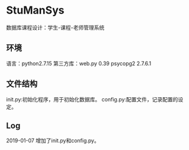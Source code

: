 # StuManSys
数据库课程设计：学生-课程-老师管理系统
## 环境
语言：python2.7.15
第三方库：web.py 0.39 psycopg2 2.7.6.1
## 文件结构
init.py:初始化程序，用于初始化数据库。
config.py:配置文件，记录配置的设定。
## Log
2019-01-07 增加了init.py和config.py。